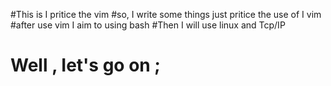 #This is I pritice the vim
#so, I write some things just pritice the use of I vim
#after use vim I aim to using bash 
#Then I will use linux and Tcp/IP 

# Well , Iet's go on ;
